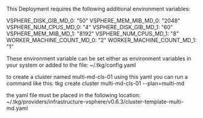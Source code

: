 This Deployment requires the following additional environment variables:

VSPHERE_DISK_GIB_MD_0: "50"
VSPHERE_MEM_MIB_MD_0: "2048"
VSPHERE_NUM_CPUS_MD_0: "4"
VSPHERE_DISK_GIB_MD_1: "60"
VSPHERE_MEM_MIB_MD_1: "8192"
VSPHERE_NUM_CPUS_MD_1: "8"
WORKER_MACHINE_COUNT_MD_0: "2"
WORKER_MACHINE_COUNT_MD_1: "1"


These environment variable can be set either as environment variables in your system or added to the file: ~/.tkg/config.yaml

to create a cluster named multi-md-cls-01 using this yaml you can run a command like this:
tkg create cluster multi-md-cls-01 --plan=multi-md

the yaml file must be placed in the following location:
~/.tkg/providers/infrastructure-vsphere/v0.6.3/cluster-template-multi-md.yaml
